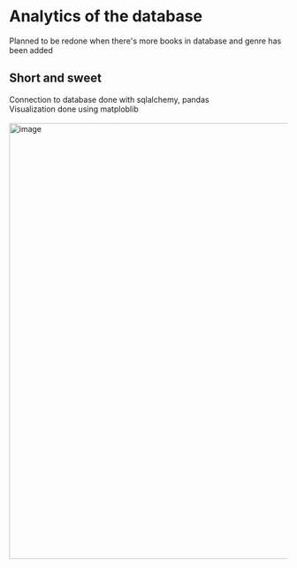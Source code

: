 # Analytics of the database
 Planned to be redone when there's more books in database and genre has been added<br>

 ## Short and sweet
Connection to database done with sqlalchemy, pandas<br>
Visualization done using matploblib <br><br>
<img width="1497" height="787" alt="image" src="https://github.com/user-attachments/assets/5083d3e2-7856-4ce4-9043-01e1cbf4cb2e" />
